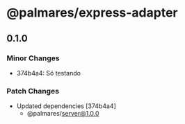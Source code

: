 # @palmares/express-adapter

## 0.1.0

### Minor Changes

- 374b4a4: Só testando

### Patch Changes

- Updated dependencies [374b4a4]
  - @palmares/server@1.0.0
